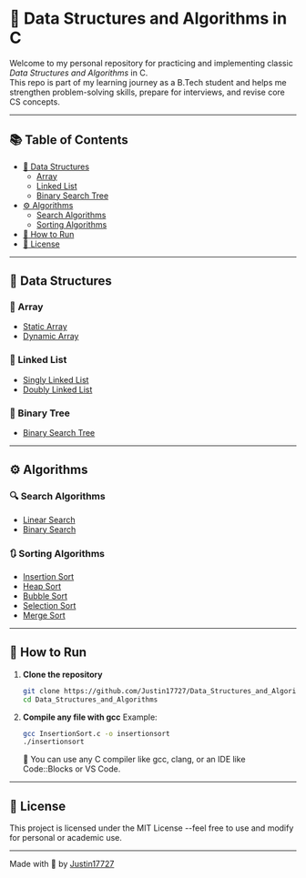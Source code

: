 # 📘 Data Structures and Algorithms in C

Welcome to my personal repository for practicing and implementing classic *Data Structures and Algorithms* in C.  
This repo is part of my learning journey as a B.Tech student and helps me strengthen problem-solving skills, prepare for interviews, and revise core CS concepts.

---

## 📚 Table of Contents

- [🔧 Data Structures](#-data-structures)
  - [Array](#array)
  - [Linked List](#linked-list)
  - [Binary Search Tree](#binary-search-tree)
- [⚙ Algorithms](#-algorithms)
  - [Search Algorithms](#search-algorithms)
  - [Sorting Algorithms](#sorting-algorithms)
- [🚀 How to Run](#-how-to-run)
- [📄 License](#-license)

---

## 🔧 Data Structures

### 📁 Array
- [Static Array](https://github.com/Justin17727/Data_Structures_and_Algorithms/blob/main/StaticArray.c)
- [Dynamic Array](https://github.com/Justin17727/Data_Structures_and_Algorithms/blob/main/DynamicArray.c)

### 🔗 Linked List
- [Singly Linked List](https://github.com/Justin17727/Data_Structures_and_Algorithms/blob/main/SinglyLinkedList.c)
- [Doubly Linked List](https://github.com/Justin17727/Data_Structures_and_Algorithms/blob/main/DoublyLinkedList.c)

### 🌳 Binary Tree
- [Binary Search Tree](https://github.com/Justin17727/Data_Structures_and_Algorithms/blob/main/BinarySearchTree.c)

---

## ⚙ Algorithms

### 🔍 Search Algorithms
- [Linear Search](https://github.com/Justin17727/Data_Structures_and_Algorithms/blob/main/LinearSearch.c)
- [Binary Search](https://github.com/Justin17727/Data_Structures_and_Algorithms/blob/main/BinarySearch.c)

### 🔃 Sorting Algorithms
- [Insertion Sort](https://github.com/Justin17727/Data_Structures_and_Algorithms/blob/main/InsertionSort.c)
- [Heap Sort](https://github.com/Justin17727/Data_Structures_and_Algorithms/blob/main/HeapSort.c)
- [Bubble Sort](https://github.com/Justin17727/Data_Structures_and_Algorithms/blob/main/BubbleSort.c)
- [Selection Sort](https://github.com/Justin17727/Data_Structures_and_Algorithms/blob/main/SelectionSort.c)
- [Merge Sort](https://github.com/Justin17727/Data_Structures_and_Algorithms/blob/main/MergeSort.c)

---

## 🚀 How to Run

1. **Clone the repository**  
   ```bash
   git clone https://github.com/Justin17727/Data_Structures_and_Algorithms.git
   cd Data_Structures_and_Algorithms
   ```
2. **Compile any file with gcc**
   Example:
   ```bash
   gcc InsertionSort.c -o insertionsort
   ./insertionsort
   ```

   📌 You can use any C compiler like gcc, clang, or an IDE like Code::Blocks or VS Code.

---

## 📄 License

This project is licensed under the MIT License --feel free to use and modify for personal or academic use.

---

Made with 💖 by [Justin17727](https://github.com/Justin17727)